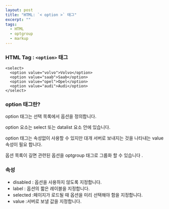 ```yaml
---
layout: post
title: "HTML: `< option >` 태그"
excerpt: ""
tags: 
  - HTML
  - optgroup
  - markup
---
```


### HTML Tag : `<option>` 태그
```
<select>
  <option value="volvo">Volvo</option>
  <option value="saab">Saab</option>
  <option value="opel">Opel</option>
  <option value="audi">Audi</option>
</select>

```
### option 태그란?

option 태그는 선택 목록에서 옵션을 정의합니다.

option 요소는 select 또는 datalist 요소 안에 있습니다.

option 태그는 속성없이 사용할 수 있지만 대개 서버로 보내지는 것을 나타내는 value 속성이 필요 합니다.

옵션 목록이 길면 관련된 옵션을 optgroup 태그로 그룹화 할 수 있습니다 .

### 속성

+ disabled : 옵션을 사용하지 않도록 지정합니다.
+ label : 옵션의 짧은 레이블을 지정합니다.
+ selected :페이지가 로드될 때 옵션을 미리 선택해야 함을 지정합니다.
+ value :서버로 보낼 값을 지정합니다.
